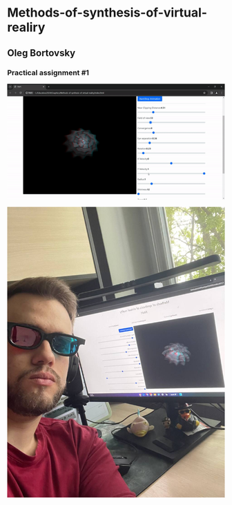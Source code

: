 # Methods-of-synthesis-of-virtual-realiry

<h2> Oleg Bortovsky </h2>
<h3>Practical assignment #1 </h3>

![Alt Text](screen-capture1.gif)

<img src="image.png" alt="Alt Text" width="600">